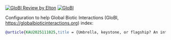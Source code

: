 [![GloBI Review by Elton](../../actions/workflows/review.yml/badge.svg)](../../actions/workflows/review.yml) [![GloBI](https://api.globalbioticinteractions.org/interaction.svg?accordingTo=globi:globalbioticinteractions/kau2025&refutes=true&refutes=false)](https://globalbioticinteractions.org/?accordingTo=globi:globalbioticinteractions/kau2025)

Configuration to help Global Biotic Interactions (GloBI, https://globalbioticinteractions.org) index: 

```bibtex
@article{KAU2025111025,title = {Umbrella, keystone, or flagship? An integrated framework for identifying effective surrogate species},journal = {Biological Conservation},volume = {303},pages = {111025},year = {2025},issn = {0006-3207},doi = {https://doi.org/10.1016/j.biocon.2025.111025},author = {Minyi Kau and Byron V. Weckworth and Sheng Li and Mathias M. Pires and Daiying Jin and Michela Pacifici and Carlo Rondinini and Luigi Boitani and Thomas M. McCarthy and Zhi Lu and George B. Schaller and Steven R. Beissinger and Juan Li}}
```
